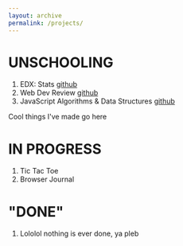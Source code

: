 ```yaml
---
layout: archive
permalink: /projects/
---
```


# UNSCHOOLING

1. EDX: Stats [github](https://github.com/aaroncaraway/edxstats)
2. Web Dev Review [github](https://github.com/aaroncaraway/webdev)
3. JavaScript Algorithms & Data Structures [github](https://github.com/aaroncaraway/js_algos_and_ds)

Cool things I've made go here

# IN PROGRESS

1. Tic Tac Toe 
2. Browser Journal 

# "DONE"

1. Lololol nothing is ever done, ya pleb